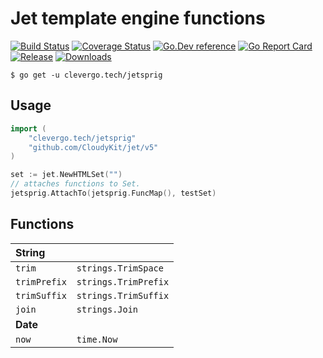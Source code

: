 # Jet template engine functions
[![Build Status](https://img.shields.io/travis/clevergo/jetsprig?style=for-the-badge)](https://travis-ci.org/clevergo/jetsprig)
[![Coverage Status](https://img.shields.io/coveralls/github/clevergo/jetsprig?style=for-the-badge)](https://coveralls.io/github/clevergo/jetsprig)
[![Go.Dev reference](https://img.shields.io/badge/go.dev-reference-blue?logo=go&logoColor=white&style=for-the-badge)](https://pkg.go.dev/clevergo.tech/jetsprig?tab=doc)
[![Go Report Card](https://goreportcard.com/badge/github.com/clevergo/jetsprig?style=for-the-badge)](https://goreportcard.com/report/github.com/clevergo/jetsprig)
[![Release](https://img.shields.io/github/release/clevergo/jetsprig.svg?style=for-the-badge)](https://github.com/clevergo/jetsprig/releases)
[![Downloads](https://img.shields.io/endpoint?url=https://pkg.clevergo.tech/api/badges/downloads/month/clevergo.tech/jetsprig&style=for-the-badge)](https://pkg.clevergo.tech/)

```shell
$ go get -u clevergo.tech/jetsprig
```

## Usage

```go
import (
    "clevergo.tech/jetsprig"
    "github.com/CloudyKit/jet/v5"
)

set := jet.NewHTMLSet("")
// attaches functions to Set.
jetsprig.AttachTo(jetsprig.FuncMap(), testSet)
```

## Functions

| **String**      |                     |
|:----------------|:---
| `trim`          | `strings.TrimSpace` 
| `trimPrefix`    | `strings.TrimPrefix` 
| `trimSuffix`    | `strings.TrimSuffix` 
| `join`          | `strings.Join`
| **Date** 
| `now`           | `time.Now` 
